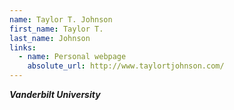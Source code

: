```yaml
---
name: Taylor T. Johnson
first_name: Taylor T.
last_name: Johnson
links:
  - name: Personal webpage
    absolute_url: http://www.taylortjohnson.com/
---
```

_**Vanderbilt University**_

